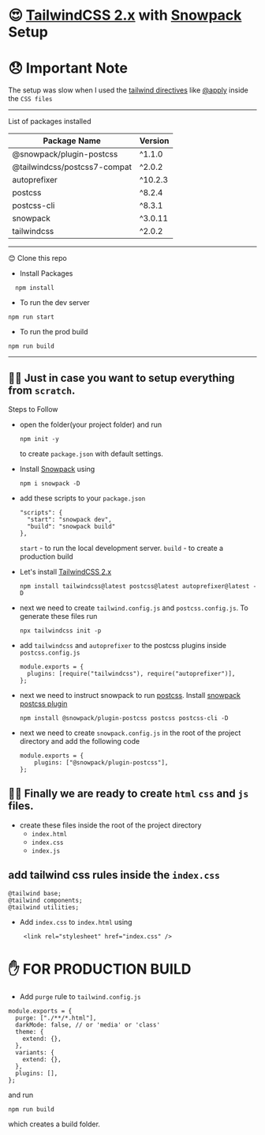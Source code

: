 # 😍 [TailwindCSS 2.x](https://tailwindcss.com/) with [Snowpack](https://www.snowpack.dev/) Setup

# 😞 Important Note

The setup was slow when I used the [tailwind directives](https://tailwindcss.com/docs/functions-and-directives) like [@apply](https://tailwindcss.com/docs/functions-and-directives#apply) inside the `CSS files`

---

List of packages installed

| Package Name                 | Version |
| ---------------------------- | ------- |
| @snowpack/plugin-postcss     | ^1.1.0  |
| @tailwindcss/postcss7-compat | ^2.0.2  |
| autoprefixer                 | ^10.2.3 |
| postcss                      | ^8.2.4  |
| postcss-cli                  | ^8.3.1  |
| snowpack                     | ^3.0.11 |
| tailwindcss                  | ^2.0.2  |

---

😊 Clone this repo

- Install Packages

```
  npm install
```

- To run the dev server

```
npm run start
```

- To run the prod build

```
npm run build
```

---

## 🤔🤔 Just in case you want to setup everything from `scratch`.

Steps to Follow

- open the folder(your project folder) and run

  ```
  npm init -y
  ```

  to create `package.json` with default settings.

- Install [Snowpack](https://www.snowpack.dev/) using
  ```
  npm i snowpack -D
  ```
- add these scripts to your `package.json`

  ```
  "scripts": {
    "start": "snowpack dev",
    "build": "snowpack build"
  },
  ```

  `start` - to run the local development server.
  `build` - to create a production build

- Let's install [TailwindCSS 2.x](https://tailwindcss.com/)

  ```
  npm install tailwindcss@latest postcss@latest autoprefixer@latest -D
  ```

- next we need to create `tailwind.config.js` and `postcss.config.js`. To generate these files run

  ```
  npx tailwindcss init -p
  ```

- add `tailwindcss` and `autoprefixer` to the postcss plugins inside `postcss.config.js`

  ```
  module.exports = {
    plugins: [require("tailwindcss"), require("autoprefixer")],
  };
  ```

- next we need to instruct snowpack to run [postcss](https://github.com/postcss/postcss). Install [snowpack postcss plugin](https://www.npmjs.com/package/@snowpack/plugin-postcss)

  ```
  npm install @snowpack/plugin-postcss postcss postcss-cli -D
  ```

- next we need to create `snowpack.config.js` in the root of the project directory and add the following code
  ```
  module.exports = {
      plugins: ["@snowpack/plugin-postcss"],
  };
  ```

## 🥳😍 Finally we are ready to create `html` `css` and `js` files.

- create these files inside the root of the project directory
  - `index.html`
  - `index.css`
  - `index.js`

## add tailwind css rules inside the `index.css`

```
@tailwind base;
@tailwind components;
@tailwind utilities;
```

- Add `index.css` to `index.html` using
  ```
   <link rel="stylesheet" href="index.css" />
  ```

# ✋ FOR PRODUCTION BUILD

- Add `purge` rule to `tailwind.config.js`

```
module.exports = {
  purge: ["./**/*.html"],
  darkMode: false, // or 'media' or 'class'
  theme: {
    extend: {},
  },
  variants: {
    extend: {},
  },
  plugins: [],
};
```

and run

```
npm run build
```

which creates a build folder.
